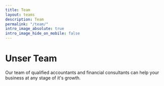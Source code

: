 ```yaml
---
title: Team
layout: teams
description: Team
permalink: "/team/"
intro_image_absolute: true
intro_image_hide_on_mobile: false
---
```


# Unser Team

Our team of qualified accountants and financial consultants can help your business at any stage of it's growth.
